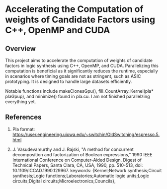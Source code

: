 # Accelerating the Computation of weights of Candidate Factors using C++, OpenMP and CUDA  

## Overview
This project aims to accelerate the computation of weights of candidate factors in logic synthesis using C++, OpenMP, and CUDA. 
Parallelizing this computation is beneficial as it significantly reduces the runtime, especially in scenarios where timing goals are not as stringent, such as ASIC prototyping.
It is designed to handle large datasets efficiently.

Notable functions include makeClonesGpu(), fill_CountArray_Kernel(pla* plaGpup), and minimize() found in pla.cu.
I am not finished parallelzing everything yet.

## References  
1. Pla format: https://user.engineering.uiowa.edu/~switchin/OldSwitching/espresso.5.html

2. J. Vasudevamurthy and J. Rajski, "A method for concurrent decomposition and factorization of Boolean expressions," 1990 IEEE International Conference on Computer-Aided Design. Digest of Technical Papers, Santa Clara, CA, USA, 1990, pp. 510-513, doi: 10.1109/ICCAD.1990.129967. keywords: {Kernel;Network synthesis;Circuit synthesis;Logic functions;Laboratories;Automatic logic units;Logic circuits;Digital circuits;Microelectronics;Councils},
